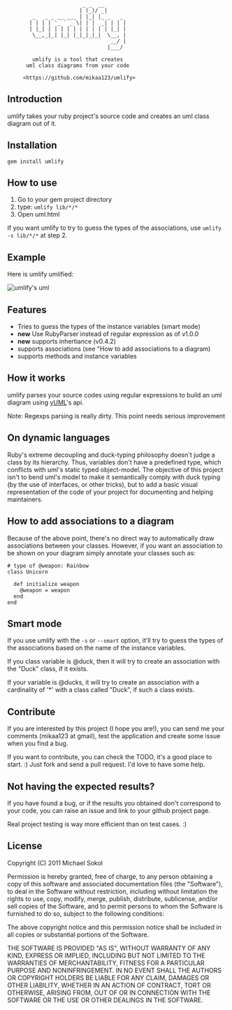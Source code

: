                             _ _  __
                           | (_)/ _|
            _   _ _ __ ___ | |_| |_ _   _
           | | | | '_ ` _ \| | |  _| | | |
           | |_| | | | | | | | | | | |_| |
            \__,_|_| |_| |_|_|_|_|  \__, |
                                     __/ |
                                    |___/

            umlify is a tool that creates
          uml class diagrams from your code

         <https://github.com/mikaa123/umlify>

Introduction
------------

umlify takes your ruby project's source code and creates an uml class diagram out of it.

Installation
------------

    gem install umlify

How to use
----------

1. Go to your gem project directory
2. type: `umlify lib/*/*`
3. Open uml.html

If you want umlify to try to guess the types of the associations, use
`umlify -s lib/*/*` at step 2.

Example
-------

Here is umlify umlified:

![umlify's uml](http://img43.imageshack.us/img43/2756/umlify.png)

Features
--------

* Tries to guess the types of the instance variables (smart mode)
* __new__ Use RubyParser instead of regular expression as of v1.0.0
* __new__ supports inhertiance (v0.4.2)
* supports associations (see "How to add associations to a diagram)
* supports methods and instance variables

How it works
------------

umlify parses your source codes using regular expressions to build an uml
diagram using [yUML](http://yuml.me/)'s api.

Note: Regexps parsing is really dirty. This point needs serious
improvement

On dynamic languages
--------------------

Ruby's extreme decoupling and duck-typing philosophy doesn't judge a class by its hierarchy.
Thus, variables don't have a predefined type, which conflicts with uml's static typed object-model.
The objective of this project isn't to bend uml's model to make it semantically comply with
duck typing (by the use of interfaces, or other tricks), but to add a basic visual representation
of the code of your project for documenting and helping maintainers.

How to add associations to a diagram
------------------------------------

Because of the above point, there's no direct way to automatically draw associations between your
classes. However, if you want an association to be shown on your diagram simply annotate your classes such as:

    # type of @weapon: Rainbow
    class Unicorn

      def initialize weapon
        @weapon = weapon
      end
    end

Smart mode
----------

If you use umlify with the `-s` or `--smart` option, it'll try to guess
the types of the associations based on the name of the instance
variables.

If you class variable is @duck, then it will try to create an
association with the "Duck" class, if it exists.

If your variable is @ducks, it will try to create an association with a
cardinality of '*' with a class called "Duck", if such a class exists.

Contribute
----------

If you are interested by this project (I hope you are!), you can send me your comments
(mikaa123 at gmail), test the application and create some issue when you find a bug.

If you want to contribute, you can check the TODO, it's a good place to start. :)
Just fork and send a pull request. I'd love to have some help.

Not having the expected results?
--------------------------------

If you have found a bug, or if the results you obtained don't correspond
to your code, you can raise an issue and link to your github project
page.

Real project testing is way more efficient than on test cases. :)

License
-------

Copyright (C) 2011 Michael Sokol

Permission is hereby granted, free of charge, to any person obtaining a copy
of this software and associated documentation files (the "Software"), to deal
in the Software without restriction, including without limitation the rights
to use, copy, modify, merge, publish, distribute, sublicense, and/or sell
copies of the Software, and to permit persons to whom the Software is
furnished to do so, subject to the following conditions:

The above copyright notice and this permission notice shall be included in
all copies or substantial portions of the Software.

THE SOFTWARE IS PROVIDED "AS IS", WITHOUT WARRANTY OF ANY KIND, EXPRESS OR
IMPLIED, INCLUDING BUT NOT LIMITED TO THE WARRANTIES OF MERCHANTABILITY,
FITNESS FOR A PARTICULAR PURPOSE AND NONINFRINGEMENT. IN NO EVENT SHALL THE
AUTHORS OR COPYRIGHT HOLDERS BE LIABLE FOR ANY CLAIM, DAMAGES OR OTHER
LIABILITY, WHETHER IN AN ACTION OF CONTRACT, TORT OR OTHERWISE, ARISING FROM,
OUT OF OR IN CONNECTION WITH THE SOFTWARE OR THE USE OR OTHER DEALINGS IN
THE SOFTWARE.

